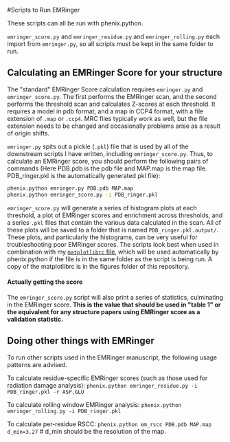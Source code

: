 #Scripts to Run EMRinger

These scripts can all be run with phenix.python. 

`emringer_score.py` and `emringer_residue.py` and `emringer_rolling.py` each import from `emringer.py`, so all scripts must be kept in the same folder to run.

## Calculating an EMRinger Score for your structure

The "standard" EMRinger Score calculation requires `emringer.py` and `emringer_score.py`. The first performs the EMRinger scan, and the second performs the threshold scan and calculates Z-scores at each threshold. It requires a model in pdb format, and a map in CCP4 format, with a file extension of `.map` or `.ccp4`. MRC files typically work as well, but the file extension needs to be changed and occasionally problems arise as a result of origin shifts. 

`emringer.py` spits out a pickle (`.pkl`) file that is used by all of the downstream scripts I have written, including `emringer_score.py`. Thus, to calculate an EMRinger score, you should perform the following pairs of commands (Here PDB.pdb is the pdb file and MAP.map is the map file. PDB_ringer.pkl is the automatically generated pkl file):
```bash
phenix.python emringer.py PDB.pdb MAP.map
phenix.python emringer_score.py -i PDB_ringer.pkl
```
 `emringer_score.py` will generate a series of histogram plots at each threshold, a plot of EMRinger scores and enrichment across thresholds, and a series `.pkl` files that contain the various data calculated in the scan. All of these plots will be saved to a folder that is named `PDB_ringer.pkl.output/`. These plots, and particularly the histograms, can be very useful for troubleshooting poor EMRinger scores. The scripts look best when used in combination with my [`matplotlibrc` file](https://github.com/bbarad/matplotlibrc), which will be used automatically by phenix.python if the file is in the same folder as the script is being run. A copy of the matplotlibrc is in the figures folder of this repository. 

#### Actually getting the score
The `emringer_score.py` script will also print a series of statistics, culminating in the EMRinger score. **This is the value that should be used in "table 1" or the equivalent for any structure papers using EMRinger score as a validation statistic.**


## Doing other things with EMRinger
To run other scripts used in the EMRinger manuscript, the following usage patterns are advised.

To calculate residue-specific EMRinger scores (such as those used for radiation damage analysis):
`phenix.python emringer_residue.py -i PDB_ringer.pkl -r ASP,GLU`

To calculate rolling window EMRinger analysis:
`phenix.python emringer_rolling.py -i PDB_ringer.pkl`

To calculate per-residue RSCC:
`phenix.python em_rscc PDB.pdb MAP.map d_min=3.27` #  d_min should be the resolution of the map.
